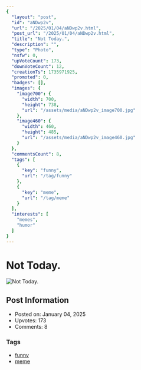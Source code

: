 ```yaml
---
{
  "layout": "post",
  "id": "aNDwp2v",
  "url": "/2025/01/04/aNDwp2v.html",
  "post_url": "/2025/01/04/aNDwp2v.html",
  "title": "Not Today.",
  "description": "",
  "type": "Photo",
  "nsfw": 0,
  "upVoteCount": 173,
  "downVoteCount": 12,
  "creationTs": 1735971925,
  "promoted": 0,
  "badges": [],
  "images": {
    "image700": {
      "width": 700,
      "height": 738,
      "url": "/assets/media/aNDwp2v_image700.jpg"
    },
    "image460": {
      "width": 460,
      "height": 485,
      "url": "/assets/media/aNDwp2v_image460.jpg"
    }
  },
  "commentsCount": 8,
  "tags": [
    {
      "key": "funny",
      "url": "/tag/funny"
    },
    {
      "key": "meme",
      "url": "/tag/meme"
    }
  ],
  "interests": [
    "memes",
    "humor"
  ]
}
---
```


# Not Today.

![Not Today.](/assets/media/aNDwp2v_image700.jpg)

## Post Information

- Posted on: January 04, 2025
- Upvotes: 173
- Comments: 8

### Tags

- [funny](/tag/funny)
- [meme](/tag/meme)
